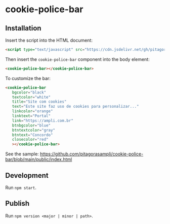 # cookie-police-bar

## Installation

Insert the script into the HTML document:

```html
<script type="text/javascript" src="https://cdn.jsdelivr.net/gh/pitagorasampli/cookie-police-bar@v1.0.0/dist/index.js"></script>
```

Then insert the `cookie-police-bar` component into the body element:

```html
<cookie-police-bar></cookie-police-bar>
```

To customize the bar:

```html
<cookie-police-bar
   bgcolor="black"
   textcolor="white"
   title="Site com cookies"
   text="Este site faz uso de cookies para personalizar..."
   linkcolor="orange"
   linktext="Portal"
   link="https://ampli.com.br"
   btnbgcolor="blue"
   btntextcolor="gray"
   btntext="Concordo"
   closecolor="red"
   ></cookie-police-bar>
```

See the sample: https://github.com/pitagorasampli/cookie-police-bar/blob/main/public/index.html

## Development

Run `npm start`.

## Publish

Run `npm version <major | minor | path>`.
